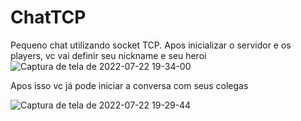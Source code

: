 # ChatTCP
Pequeno chat utilizando socket TCP.
Apos inicializar o servidor e os players, vc vai definir seu nickname e seu heroi
![Captura de tela de 2022-07-22 19-34-00](https://user-images.githubusercontent.com/62065621/180576952-391510f0-a97f-4f09-bdb9-356a2e214c0b.png)


Apos isso vc já pode iniciar a conversa com seus colegas


![Captura de tela de 2022-07-22 19-29-44](https://user-images.githubusercontent.com/62065621/180576987-f61952d2-9197-4bd1-819c-0279ccfb4e59.png)

